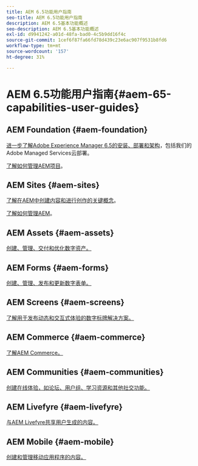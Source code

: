 ```yaml
---
title: AEM 6.5功能用户指南
seo-title: AEM 6.5功能用户指南
description: AEM 6.5基本功能概述
seo-description: AEM 6.5基本功能概述
exl-id: d9941242-a01d-48fa-bad0-4c5b9dd16f4c
source-git-commit: 1cef6f87fa66fd78d439c23e6ac907f9531b8fd6
workflow-type: tm+mt
source-wordcount: '157'
ht-degree: 31%

---
```


# AEM 6.5功能用户指南{#aem-65-capabilities-user-guides}

## AEM Foundation {#aem-foundation}

[进一步了解Adobe Experience Manager 6.5的安装、部署和架构](/help/sites-deploying/home.md)，包括我们的Adobe Managed Services云部署。

[了解如何管理AEM项目](/help/managing/home.md)。

## AEM Sites {#aem-sites}

[了解在AEM中创建内容和进行创作的关键概念](/help/sites-authoring/home.md)。

[了解如何管理AEM](/help/sites-administering/home.md)。

## AEM Assets {#aem-assets}

[创建、管理、交付和优化数字资产。](/help/assets/home.md)

## AEM Forms {#aem-forms}

[创建、管理、发布和更新数字表单。](/help/forms/home.md)

## AEM Screens {#aem-screens}

[了解用于发布动态和交互式体验的数字标牌解决方案。](https://experienceleague.adobe.com/docs/experience-manager-screens/user-guide/aem-screens-introduction.html)

## AEM Commerce {#aem-commerce}

[了解AEM Commerce。](/help/commerce/home.md)

## AEM Communities {#aem-communities}

[创建在线体验，如论坛、用户组、学习资源和其他社交功能。](/help/communities/home.md)

## AEM Livefyre {#aem-livefyre}

[与AEM Livefyre共享用户生成的内容。](https://docs.adobe.com/content/help/en/livefyre/using/home.html)

## AEM Mobile {#aem-mobile}

[创建和管理移动应用程序的内容。](/help/mobile/home.md)
